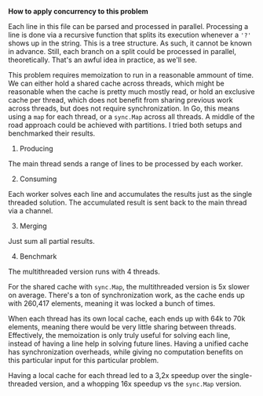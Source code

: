 **How to apply concurrency to this problem**

Each line in this file can be parsed and processed in parallel. Processing a line is done via a recursive function that splits its execution whenever a `'?'` shows up in the string. This is a tree structure. As such, it cannot be known in advance. Still, each branch on a split could be processed in parallel, theoretically. That's an awful idea in practice, as we'll see.

This problem requires memoization to run in a reasonable ammount of time. We can either hold a shared cache across threads, which might be reasonable when the cache is pretty much mostly read, or hold an exclusive cache per thread, which does not benefit from sharing previous work across threads, but does not require synchronization. In Go, this means using a `map` for each thread, or a `sync.Map` across all threads. A middle of the road approach could be achieved with partitions. I tried both setups and benchmarked their results.

1. Producing

The main thread sends a range of lines to be processed by each worker.

2. Consuming

Each worker solves each line and accumulates the results just as the single threaded solution. The accumulated result is sent back to the main thread via a channel.

3. Merging

Just sum all partial results.

4. Benchmark

The multithreaded version runs with 4 threads.

For the shared cache with `sync.Map`, the multithreaded version is 5x slower on average. There's a ton of synchronization work, as the cache ends up with 260,417 elements, meaning it was locked a bunch of times.

When each thread has its own local cache, each ends up with 64k to 70k elements, meaning there would be very little sharing between threads. Effectively, the memoization is only truly useful for solving each line, instead of having a line help in solving future lines. Having a unified cache has synchronization overheads, while giving no computation benefits on this particular input for this particular problem.

Having a local cache for each thread led to a 3,2x speedup over the single-threaded version, and a whopping 16x speedup vs the `sync.Map` version.